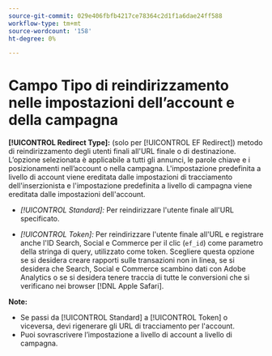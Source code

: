 ```yaml
---
source-git-commit: 029e406fbfb4217ce78364c2d1f1a6dae24ff588
workflow-type: tm+mt
source-wordcount: '158'
ht-degree: 0%

---
```

# Campo Tipo di reindirizzamento nelle impostazioni dell’account e della campagna

**[!UICONTROL Redirect Type]:** (solo per [!UICONTROL EF Redirect]) metodo di reindirizzamento degli utenti finali all&#39;URL finale o di destinazione. L’opzione selezionata è applicabile a tutti gli annunci, le parole chiave e i posizionamenti nell’account o nella campagna. L&#39;impostazione predefinita a livello di account viene ereditata dalle impostazioni di tracciamento dell&#39;inserzionista e l&#39;impostazione predefinita a livello di campagna viene ereditata dalle impostazioni dell&#39;account.

* *[!UICONTROL Standard]:* Per reindirizzare l&#39;utente finale all&#39;URL specificato.

* *[!UICONTROL Token]:* Per reindirizzare l&#39;utente finale all&#39;URL e registrare anche l&#39;ID Search, Social e Commerce per il clic (`ef_id`) come parametro della stringa di query, utilizzato come token. Scegliere questa opzione se si desidera creare rapporti sulle transazioni non in linea, se si desidera che Search, Social e Commerce scambino dati con Adobe Analytics o se si desidera tenere traccia di tutte le conversioni che si verificano nei browser [!DNL Apple Safari].

**Note:**

* Se passi da [!UICONTROL Standard] a [!UICONTROL Token] o viceversa, devi rigenerare gli URL di tracciamento per l&#39;account.
* Puoi sovrascrivere l’impostazione a livello di account a livello di campagna.
